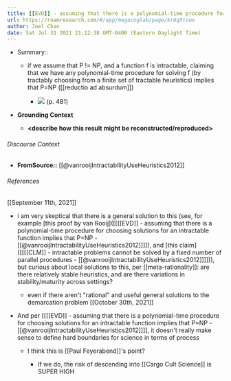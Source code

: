 ```yaml
---
title: [[EVD]] - assuming that there is a polynomial-time procedure for choosing solutions for an intractable function implies that P=NP - [[@vanrooijIntractabilityUseHeuristics2012]]
url: https://roamresearch.com/#/app/megacoglab/page/krAq5tcwx
author: Joel Chan
date: Sat Jul 31 2021 21:12:38 GMT-0400 (Eastern Daylight Time)
---
```


- Summary::

    - if we assume that P != NP, and a function f is intractable, claiming that we have any polynomial-time procedure for solving f (by tractably choosing from a finite set of tractable heuristics) implies that P=NP ([[reductio ad absurdum]])

        - ![](https://firebasestorage.googleapis.com/v0/b/firescript-577a2.appspot.com/o/imgs%2Fapp%2Fmegacoglab%2FwF_d7KgHaJ.png?alt=media&token=fa9d966a-66f2-4657-98a2-aad8868adba9) (p. 481)
- **Grounding Context**

    - __<describe how this result might be reconstructed/reproduced>__

###### Discourse Context

- **FromSource::** [[@vanrooijIntractabilityUseHeuristics2012]]

###### References

[[September 11th, 2021]]

- i am very skeptical that there is a general solution to this (see, for example [this proof by van Rooij]([[[[EVD]] - assuming that there is a polynomial-time procedure for choosing solutions for an intractable function implies that P=NP - [[@vanrooijIntractabilityUseHeuristics2012]]]]), and [this claim]([[[[CLM]] - intractable problems cannot be solved by a fixed number of parallel procedures - [[@vanrooijIntractabilityUseHeuristics2012]]]])), but curious about local solutions to this, per [[meta-rationality]]: are there relatively stable heuristics, and are there variations in stability/maturity across settings?

    - even if there aren't "rational" and useful general solutions to the demarcation problem
[[October 30th, 2021]]

- And per [[[[EVD]] - assuming that there is a polynomial-time procedure for choosing solutions for an intractable function implies that P=NP - [[@vanrooijIntractabilityUseHeuristics2012]]]], it doesn't really make sense to define hard boundaries for science in terms of process

    - I think this is [[Paul Feyerabend]]'s point?

        - If we do, the risk of descending into [[Cargo Cult Science]] is SUPER HIGH
